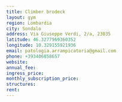 ```yaml
---
title: Climber brodeck
layout: gym
region: Lombardia
city: Sondalo
address: Via Giuseppe Verdi, 2/a, 23035 
latitude: 46.3277969360352
longitude: 10.329155921936
email: patologia.arrampicatoria@gmail.com
phone: +393406858657
website: 
annual_fee: 
ingress_price: 
monthly_subscription_price: 
structures: 
rent: 
---
```


